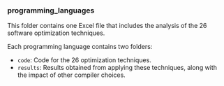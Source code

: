 ### programming_languages
This folder contains one Excel file that includes the analysis of the 26 software optimization techniques.

Each programming language contains two folders:
   - `code`: Code for the 26 optimization techniques.  
   - `results`: Results obtained from applying these techniques, along with the impact of other compiler choices.
